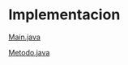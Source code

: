 <h1>Implementacion</h1>

<a href="Biseccion01/src/Paquete01/Main.java">Main.java<a/>

<a href="">Metodo.java</a>

